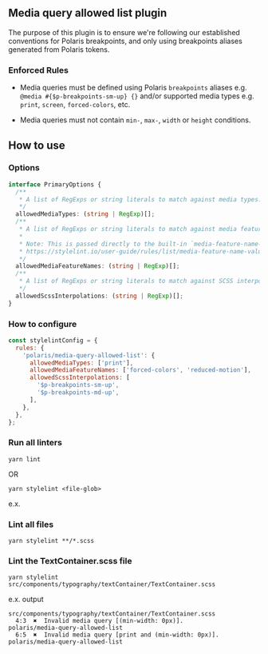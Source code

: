 ## Media query allowed list plugin

The purpose of this plugin is to ensure we're following our established conventions for Polaris breakpoints, and only using breakpoints aliases generated from Polaris tokens.

### Enforced Rules

- Media queries must be defined using Polaris `breakpoints` aliases e.g. `@media #{$p-breakpoints-sm-up} {}`
  and/or supported media types e.g. `print`, `screen`, `forced-colors`, etc.

- Media queries must not contain `min-`, `max-`, `width` or `height` conditions.

## How to use

### Options

```ts
interface PrimaryOptions {
  /**
   * A list of RegExps or string literals to match against media types.
   */
  allowedMediaTypes: (string | RegExp)[];
  /**
   * A list of RegExps or string literals to match against media feature names.
   *
   * Note: This is passed directly to the built-in `media-feature-name-allowed-list` rule.
   * https://stylelint.io/user-guide/rules/list/media-feature-name-value-allowed-list
   */
  allowedMediaFeatureNames: (string | RegExp)[];
  /**
   * A list of RegExps or string literals to match against SCSS interpolation expressions in media queries.
   */
  allowedScssInterpolations: (string | RegExp)[];
}
```

### How to configure

```js
const stylelintConfig = {
  rules: {
    'polaris/media-query-allowed-list': {
      allowedMediaTypes: ['print'],
      allowedMediaFeatureNames: ['forced-colors', 'reduced-motion'],
      allowedScssInterpolations: [
        '$p-breakpoints-sm-up',
        '$p-breakpoints-md-up',
      ],
    },
  },
};
```

### Run all linters

```
yarn lint
```

OR

```
yarn stylelint <file-glob>
```

e.x.

### Lint all files

```
yarn stylelint **/*.scss
```

### Lint the TextContainer.scss file

```
yarn stylelint src/components/typography/textContainer/TextContainer.scss
```

e.x. output

```
src/components/typography/textContainer/TextContainer.scss
  4:3  ✖  Invalid media query [(min-width: 0px)].              polaris/media-query-allowed-list
  6:5  ✖  Invalid media query [print and (min-width: 0px)].    polaris/media-query-allowed-list
```
